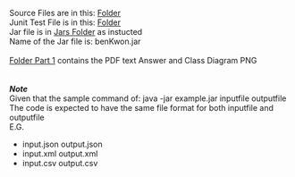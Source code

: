 Source Files are in this: [Folder](\ben_kwon\src\main\java\com\individual)
<br>
Junit Test File is in this: [Folder](\ben_kwon\src\test\java\com\individual)
<br>
Jar file is in [Jars Folder](Jars) as instucted\
Name of the Jar file is: benKwon.jar
<br>
<br>
[Folder Part 1](\Part_1) contains the PDF text Answer and Class Diagram PNG
<br>
<br>
<br>
***Note***\
Given that the sample command of: java -jar example.jar inputfile outputfile\
The code is expected to have the same file format for both inputfile and outputfile\
E.G.
* input.json output.json
* input.xml output.xml
* input.csv output.csv
